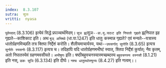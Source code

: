 ```yaml
---
index:  8.3.107
sutra:  सुञः
vritti:  nyasa
---
```


`पूर्वपदात्` (8.3.106) इत्येवं सिद्धे प्रपञ्चार्थमिदम्। `सुञ झ्र्`सुञः`--प्रा.मु.पाठःट इति निपातो गृह्यते` झ्र्निपात इह गृह्यते--काशिकाट इति। अथ `षुञ् अभिषवे` (धा.पा.1247) इति धातुः कस्मान्न गृह्यते? एवं मन्यते--यत्रास्य धातोर्ग्रहणमिच्छति तत्र क्तिपा निर्द्देशं करोति। शैलीयमाचार्यस्य, यथा--`उपसर्गात् सुनोति` (8.3.65) इत्यत्र `सुनोतेः स्यसनोः` (8.3.117) इत्यत्र च। तदिहापि यदि धातोर्ग्रहणमभीष्टं स्यात्, श्तिपा निर्द्देशं कुर्यात्; नैव कृतम्, अतो निपातस्येवं ग्रहणमवसीयते। `अभीषुणः` इति। षष्ठीबहुवचनस्यास्मच्छब्दस्य `बहुवचनस्य वस्नसौ` (8.1.21) इति नस्, `डकः सुञि` (6.3.134) इति दीर्घः। `नश्च धातुस्थोरुषुभ्यः` (8.4.27) इति णत्वम्।।


